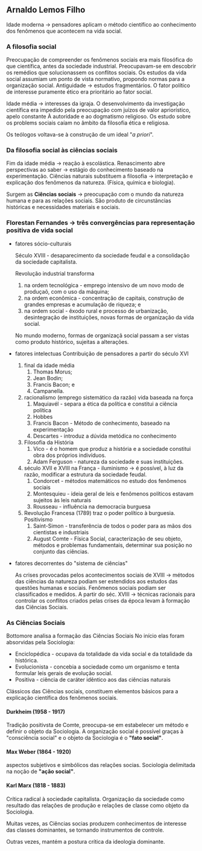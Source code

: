 ## **Arnaldo Lemos Filho**
Idade moderna -> pensadores aplicam o método científico ao conhecimento dos fenômenos que acontecem na vida social.

### A filosofia social
Preocupação de compreender os fenômenos sociais era mais filosófica do que científica, antes da sociedade industrial.
Preocupavam-se em descobrir os remédios que solucionassem os conflitos sociais. Os estudos da vida social assumiam um ponto de vista normativo, propondo normas para a organização social.
Antiguidade -> estudos fragmentários.
O fator político de interesse puramente ético era prioritário ao fator social.

Idade média -> interesses da igraja.
O desenvolvimento da investigação científica era impedido pela preocupação com juízos de valor apriorístico, apelo constante À autoridade e ao dogmatismo religioso. Os estudo sobre os problems sociais caíam no âmbito da filosofia ética e religiosa.

Os teólogos voltava-se à construção de um ideal "*a priori*".

### Da filosofia social às ciências sociais

Fim da idade média -> reação à escolástica. 
Renascimento abre perspectivas ao saber -> estágio do conhecimento baseado na experimentação.
Ciências naturais substituem a filosofia -> interpretação e explicação dos fenômenos da natureza. (Física, química e biologia).

Surgem as **Ciências sociais** -> preocupação com o mundo da natureza humana e para as relações sociais.
São produto de circunstâncias históricas e necessidades materiais e sociais.

### Florestan Fernandes -> três convergências para representação positiva de vida social
- fatores sócio-culturais

    Século XVIII - desaparecimento da sociedade feudal e a consolidação da sociedade capitalista.
    
    Revolução industrial transforma
  1. na ordem tecnológica - emprego intensivo de um novo modo de produçaõ, com o uso da máquina;
  2. na ordem econômica - concentração de capitais, construção de grandes empresas e acumulação de riqueza; e
  3. na ordem social - êxodo rural e processo de urbanização, desintegração de instituições, novas formas de organização da vida social.
    
    No mundo moderno, formas de organizaçã social passam a ser vistas como produto histórico, sujeitas a alterações.


- fatores intelectuas
    Contribuição de pensadores a partir do século XVI
    1. final da idade média
       1. Thomas Morus;
       2. Jean Bodin;
       3. Francis Bacon; e
       4. Campanella.
    2. racionalismo (emprego sistemático da razão) vida baseada na força
       1. Maquiavél - separa a ética da política e constitui a ciência política
       2. Hobbes
       3. Francis Bacon - Método de conhecimento, baseado na experimentação
       4. Descartes - introduz a dúvida metódica no conhecimento
    3. Filosofia da História
       1. Vico - é o homem que produz a história e a sociedade constitui obra dos próprios indivíduos.
       2. Adam Ferguson - natureza da sociedade e suas instituições.
    4. século XVII e XVIII na França - iluminismo -> é possível, à luz da razão, modificar a estrutura da sociedade feudal.
       1. Condorcet - métodos matemáticos no estudo dos fenômenos sociais
       2. Montesquieu - ideia geral de leis e fenômenos políticos estavam sujeitos às leis naturais
       3. Rousseau - influência na democracia burguesa
    5. Revolução Francesa (1789) traz o poder político à burguesia. Positivismo
       1. Saint-Simon - transferência de todos o poder para as mãos dos cientistas e industriais
       2. August Comte - Física Social, caracterização de seu objeto, métodos e problemas fundamentais, determinar sua posição no conjunto das ciências.


- fatores decorrentes do "sistema de ciências"

    As crises provocadas pelos acontecimentos sociais de XVIII -> métodos das ciências da natureza podiam ser estendidos aos estudos das questões humanas e sociais. Fenômenos sociais podiam ser classificados e medidos.
    A partir do séc. XVIII -> técnicas racionais para controlar os conflitos criados pelas crises da época levam à formação das Ciências Sociais.

### As Ciências Sociais

Bottomore analisa a formação das Ciências Sociais
No início elas foram absorvidas pela Sociologia:

- Enciclopédica - ocupava da totalidade da vida social e da totalidade da histórica.
- Evolucionista - concebia a sociedade como um organismo e tenta formular leis gerais de evolução social.
- Positiva - ciência de caráter idêntico aos das ciências naturais


Clássicos das Ciências sociais, constituem elementos básicos para a explicação científica dos fenômenos sociais.

#### Durkheim (1958 - 1917)
Tradição positivsta de Comte, preocupa-se em estabelecer um método e definir o objeto da Sociologia. A organização social é possível graças à "consciência social" e o objeto da Sociologia é o **"fato social"**.
#### Max Weber (1864 - 1920)
aspectos subjetivos e simbólicos das relações socias. Sociologia delimitada na noção de **"ação social"**.
#### Karl Marx (1818 - 1883)
Crítica radical à sociedade capitalista. Organização da sociedade como resultado das relações de produção e relações de classe como objeto da Sociologia.



Muitas vezes, as Ciências socias produzem conhecimentos de interesse das classes dominantes, se tornando instrumentos de controle.

Outras vezes, mantém a postura crítica da ideologia dominante.

